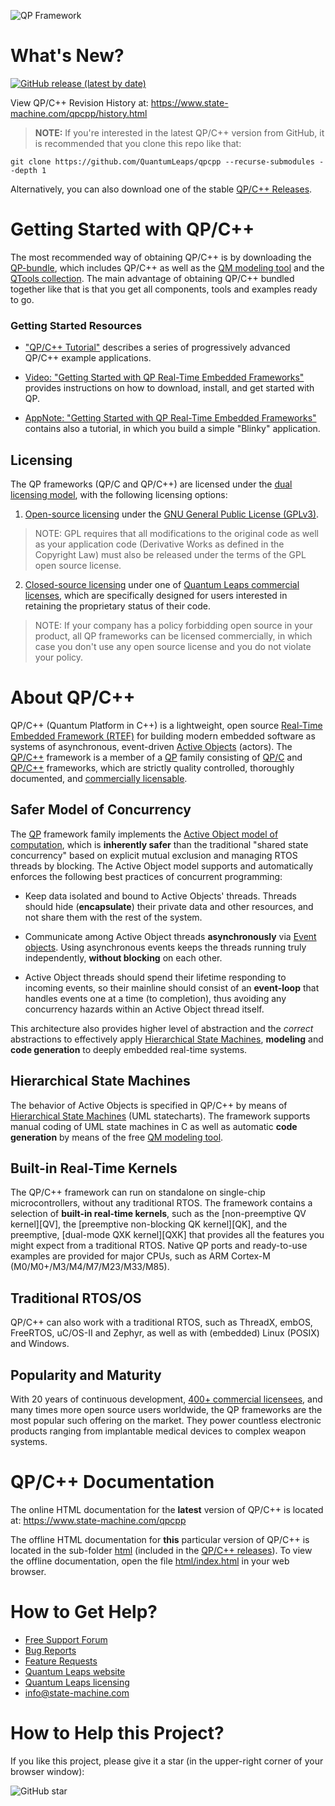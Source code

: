 ![QP Framework](https://www.state-machine.com/img/qp_banner.jpg)

# What's New?

[![GitHub release (latest by date)](https://img.shields.io/github/v/release/QuantumLeaps/qpcpp)](https://github.com/QuantumLeaps/qpcpp/releases/latest)

View QP/C++ Revision History at: https://www.state-machine.com/qpcpp/history.html

> **NOTE:** If you're interested in the latest QP/C++ version from GitHub,
it is recommended that you clone this repo like that:

```
git clone https://github.com/QuantumLeaps/qpcpp --recurse-submodules --depth 1
```

Alternatively, you can also download one of the stable
[QP/C++ Releases][QP-Rel].


# Getting Started with QP/C++
The most recommended way of obtaining QP/C++ is by downloading the
[QP-bundle](https://www.state-machine.com/#Downloads), which includes QP/C++
as well as the [QM modeling tool][QM] and the [QTools collection][QTools].
The main advantage of obtaining QP/C++ bundled together like that is
that you get all components, tools and examples ready to go.

### Getting Started Resources
- ["QP/C++ Tutorial"][Tutorial]
describes a series of progressively advanced QP/C++ example applications.

- [Video: "Getting Started with QP Real-Time Embedded Frameworks"][Video]
provides instructions on how to download, install, and get started with QP.

- [AppNote: "Getting Started with QP Real-Time Embedded Frameworks"][AN]
contains also a tutorial, in which you build a simple "Blinky" application.

## Licensing
The QP frameworks (QP/C and QP/C++) are licensed under the
[dual licensing model](https://www.state-machine.com/licensing), with
the following licensing options:

1. [Open-source licensing](https://www.state-machine.com/licensing#Open) under the
[GNU General Public License (GPLv3)](https://www.gnu.org/licenses/gpl-3.0.en.html).

> NOTE: GPL requires that all modifications to the original code
as well as your application code (Derivative Works as defined in the
Copyright Law) must also be released under the terms of the GPL
open source license.

2. [Closed-source licensing](https://www.state-machine.com/licensing#Closed) under one of
[Quantum Leaps commercial licenses](https://www.state-machine.com/licensing#Commercial),
which are specifically designed for users interested in retaining the
proprietary status of their code.

> NOTE: If your company has a policy forbidding open source in your product,
all QP frameworks can be licensed commercially, in which case you don't use
any open source license and you do not violate your policy.


# About QP/C++
QP/C++ (Quantum Platform in C++) is a lightweight, open source
[Real-Time Embedded Framework (RTEF)][RTEF] for building modern embedded
software as systems of asynchronous, event-driven [Active Objects][Active]
(actors). The [QP/C++] framework is a member of a [QP] family consisting of
[QP/C] and [QP/C++] frameworks, which are strictly quality controlled,
thoroughly documented, and [commercially licensable][Lic].

## Safer Model of Concurrency
The [QP] framework family implements the
[Active Object model of computation][AO_model], which is **inherently safer**
than the traditional "shared state concurrency" based on explicit mutual
exclusion and managing RTOS threads by blocking. The Active Object model
supports and automatically enforces the following best practices
of concurrent programming:

- Keep data isolated and bound to Active Objects' threads. Threads should
hide (**encapsulate**) their private data and other resources, and not
share them with the rest of the system.

- Communicate among Active Object threads **asynchronously** via [Event
objects][Event]. Using asynchronous events keeps the threads running truly
independently, **without blocking** on each other.

- Active Object threads should spend their lifetime responding to incoming
events, so their mainline should consist of an **event-loop** that handles
events one at a time (to completion), thus avoiding any concurrency hazards
within an Active Object thread itself.

This architecture also provides higher level of abstraction and the *correct*
abstractions to effectively apply [Hierarchical State Machines][HSM],
**modeling** and **code generation** to deeply embedded real-time systems.

## Hierarchical State Machines
The behavior of Active Objects is specified in QP/C++ by means of
[Hierarchical State Machines][HSM] (UML statecharts). The framework
supports manual coding of UML state machines in C as well as automatic
**code generation** by means of the free [QM modeling tool][QM].

## Built-in Real-Time Kernels
The QP/C++ framework can run on standalone on single-chip microcontrollers,
without any traditional RTOS. The framework contains a selection of
**built-in real-time kernels**, such as the [non-preemptive QV kernel][QV],
the [preemptive non-blocking QK kernel][QK], and the preemptive,
[dual-mode QXK kernel][QXK] that provides all the features you might expect
from a traditional RTOS. Native QP ports and ready-to-use examples are provided
for major CPUs, such as ARM Cortex-M (M0/M0+/M3/M4/M7/M23/M33/M85).

## Traditional RTOS/OS
QP/C++ can also work with a traditional RTOS, such as ThreadX, embOS, FreeRTOS,
uC/OS-II and Zephyr, as well as with (embedded) Linux (POSIX) and Windows.

## Popularity and Maturity
With 20 years of continuous development, [400+ commercial licensees][Cust],
and many times more open source users worldwide, the QP frameworks are the
most popular such offering on the market. They power countless electronic
products ranging from implantable medical devices to complex weapon systems.


# QP/C++ Documentation
The online HTML documentation for the **latest** version of QP/C++ is located
at: https://www.state-machine.com/qpcpp

The offline HTML documentation for **this** particular version of QP/C++
is located in the sub-folder [html](html) (included in the [QP/C++ releases][QP-Rel]).
To view the offline documentation, open the file [html/index.html](html/index.html)
in your web browser.


# How to Get Help?
- [Free Support Forum](https://sourceforge.net/p/qpc/discussion/668726)
- [Bug Reports](https://sourceforge.net/p/qpc/bugs/)
- [Feature Requests](https://sourceforge.net/p/qpc/feature-requests/)
- [Quantum Leaps website](https://www.state-machine.com)
- [Quantum Leaps licensing](https://www.state-machine.com/licensing)
- [info@state-machine.com](mailto:info@state-machine.com)


# How to Help this Project?
If you like this project, please give it a star (in the upper-right corner of your browser window):

![GitHub star](https://www.state-machine.com/img/github-star.jpg)

   [RTEF]:   <https://www.state-machine.com/rtef>
   [QP]:     <https://www.state-machine.com/products/qp>
   [QP/C]:   <https://github.com/QuantumLeaps/qpc>
   [QP/C++]: <https://github.com/QuantumLeaps/qpcpp>
   [QM]:     <https://github.com/QuantumLeaps/qm>
   [QTools]: <https://github.com/QuantumLeaps/qtools>
   [QP-Rel]: <https://github.com/QuantumLeaps/qpcpp/releases>
   [Active]: <https://www.state-machine.com/qpcpp/srs-qp_ao.html>
   [AO_model]: <https://www.state-machine.com/qpcpp/srs-qp_ao.html#srs-qp_ao-model>
   [Event]:  <https://www.state-machine.com/qpcpp/srs-qp_evt.html>
   [HSM]:    <https://www.state-machine.com/qpcpp/srs-qp_sm.html>
   [Lic]:    <https://www.state-machine.com/licensing>
   [Cust]:   <https://www.state-machine.com/customers>
   [AN]:     <https://www.state-machine.com/doc/AN_Getting_Started_with_QP.pdf>
   [Tutorial]: <https://www.state-machine.com/qpcpp/gs_tut.html>
   [Video]:  <https://youtu.be/O7ER6_VqIH0>
